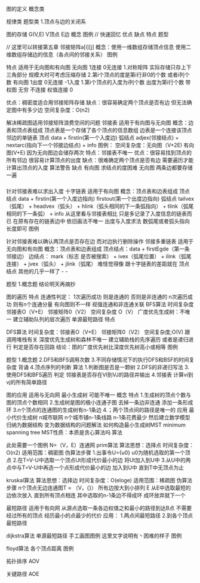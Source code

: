 图的定义
概念类

规律类
题型类
1.顶点与边的关闭系


图的存储
G(V,E) V顶点 E边
概念
图例 // 快速回忆
优点
缺点
特点
题型

// 这里可以转接第五章
邻接矩阵a[i][j]
概念：使用一维数组存储顶点信息  使用二维数组存储边的信息（各点间的邻接关系）
图例

特点
适用于无向图和有向图
无向图 1连接 0无连接
    1.对称矩阵 实际存储只存上下三角部分 规模大时可考虑压缩存储
    2.第i个顶点的度是第i行非0的个数 或者i列个数
有向图 1出度 0无连接 -1入度
    1.第i个顶点的入度为i列个数 出度为第i行个数
带权图 无穷 不连接 权值连接 0

优点：稠密度适合用邻接矩阵存储
缺点：很容易确定两个顶点是否有边 但无法确定图中有多少边
空间复杂度：O(n2)

解决稀疏图适用邻接矩阵浪费空间的问题
邻接表
适用于有向图与无向图
概念：边表和顶点表组成 顶点表是一个存储了各个顶点的信息数组  边表是一个连接该顶点邻边的单链表
顶点 data + firstin(第一个入度边)
弧结点 adjex(邻接结点) + nextarc(指向下一个邻接边结点) + info
图例：
空间复杂度：无向图（V+2E) 有向图(V+E) 因为无向图边会储存两次
特点：邻接表不唯一 
优点：很容易找到顶点的所有邻边 很容易计算顶点的出度
缺点：很难确定两个顶点是否有边 需要遍历才能计算出顶点的入度
算法警告
缺点 
    有向图 求结点的度困难
    无向图 两条边都要存储一遍
###

针对邻接表难以求出入度
十字链表
适用于有向图
概念：顶点表和边表组成
顶点结点 data + firstin(第一个入度边指向)  firstout(第一个出度边指向)
弧结点 tailvex（弧尾） + headvex（弧头） + hlink（弧头相同的下一条弧指向） + tlink（弧尾相同的下一条弧） + info
从这里看与邻接表相比 只是多记录了入度信息的链表而已 在原有存在的链表边中 
依旧画法不唯一
出度与入度求法 数弧尾或者弧头指向长度即可
图例


针对邻接表难以确认两顶点是否存在边 而对边执行删除操作
邻接多重链表
适用于无向图和有向图
概念：顶点表和边表组成 
顶点结点：data + firstEgde（第一条邻接边）
边结点： mark（标志 是否被搜索） + ivex（弧尾位置） + ilink（弧尾连接） + jvex（弧头） + jlink（弧尾）
难怪觉得像 跟十字链表的差距就在 顶点结点 其他的几乎一样了 - -


题型
1.概念题 结论明天再摘抄


图的遍历
特点
连通性判定： 
1次遍历成功 则是连通的 否则是非连通的
n次遍历成功 则有n个连通分量
有向图则不一样 视强连通和非连通关联
BFS算法
时间复杂度 邻接表O（V+E） 邻接矩阵0（V2）
空间复杂度 O（V）
广度优先生成树：不唯一
建立辅助队列的层次遍历
单源最短路径
特点


DFS算法
时间复杂度：邻接表O（V+E） 邻接矩阵0（V2）
空间复杂度;O(V) 跟调用堆栈有关
深度优先生成树和森林不唯一
建立辅助栈的先序遍历
或者是递归进行 
判定是否存在回路
结论：图的广度优先树比深度优先树高小或相等
图例


题型
1.概念题
2.DFS和BFS调用次数
3.不同存储情况下的执行DFS和BSF的时间复杂度 背诵
4.顶点序列的判断
算法
1.判断图是否是一颗树
2.DFS的非递归写法
3.使用DFS和BFS遍历 判定 邻接表是否存在VI到VJ的路径并输出
4.邻接表 计算vi到vj的所有简单路径

图的应用
适用与无向网
最小生成树 可能不唯一
概念
特点
1.生成树的顶点个数与图的顶点个数相同
2.生成树是图的极小连通子图 去掉一条边非连通 添加一条形成环
3.n个顶点的连通图的生成树有n-1条边
4.；两个顶点间的路径是唯一的
应用 最小代价生成树
n城市联网 n个城市铺n-1条线路 n-1条花费最少  然后建立数学模型 归纳为数据结构 变为数据结构的问题解法
如何构造最小生成树MST minimum spanning tree
MST性质：本质是贪心算法吗
算法

此处需要一个图例
N=（V，E）连通网 
prim算法
算法思想：选择点
时间复杂度：O(n2)
适用范围：稠密图
伪算法步骤
1.出事令U={u0} u0为随机选取的第一个顶点
2.在T=V-U中选取一个顶点Ut形成代价最小的边 将Ut加入到U中
3.从U中的两点中与T=V-U中再选一个点形成代价最小的边 加入到U中
直到T中无顶点为止

kruskal算法
算法思想：选择边
时间复杂度：O(eloge)
适用范围：稀疏图
伪算法步骤
n个顶点无边连通图T = （V，{}）
所有边按大到小排列 E
从E中选取最短的边依次放入 直到所有顶点相连
其中选取的n-1条边不得成环 成环放弃就下一个

最短路径
适用于有向网
从源点选取一条各边权值之和最小的路径到达B点 不需要经过所有的顶点 经历最小的点最少的代价
应用：
1.两点间最短路径
2.到各个顶点最短路径

dijkstra算法 单源最短路径
手工画图图例 这里文字说明有丶困难的样子
图例

floyd算法  各个顶点距离
图例

拓扑排序 AOV

关键路径 AOE
